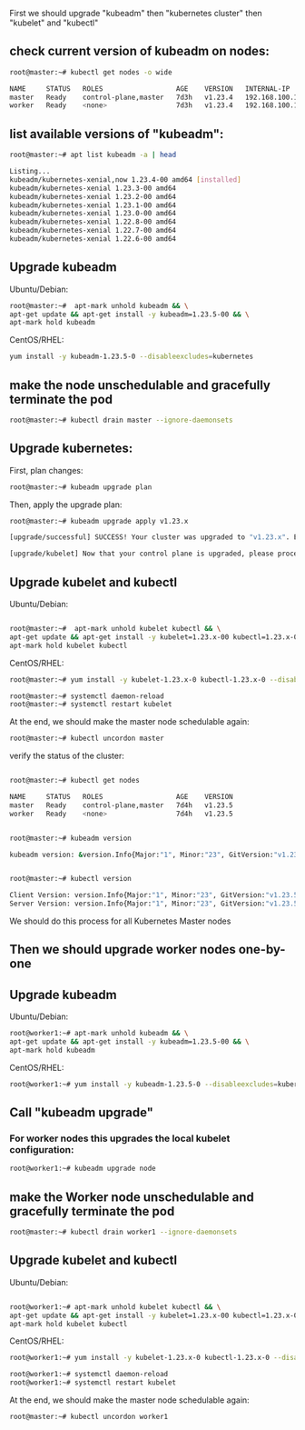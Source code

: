 First we should upgrade "kubeadm" then "kubernetes cluster" then "kubelet" and "kubectl"



## check current version of kubeadm on nodes:

```bash
root@master:~# kubectl get nodes -o wide

NAME     STATUS   ROLES                  AGE    VERSION   INTERNAL-IP       EXTERNAL-IP   OS-IMAGE             KERNEL-VERSION      CONTAINER-RUNTIME
master   Ready    control-plane,master   7d3h   v1.23.4   192.168.100.103   <none>        Ubuntu 20.04.4 LTS   5.4.0-107-generic   docker://20.10.14
worker   Ready    <none>                 7d3h   v1.23.4   192.168.100.104   <none>        Ubuntu 20.04.4 LTS   5.4.0-107-generic   docker://20.10.14
```


## list available versions of "kubeadm":

```bash
root@master:~# apt list kubeadm -a | head

Listing...
kubeadm/kubernetes-xenial,now 1.23.4-00 amd64 [installed]
kubeadm/kubernetes-xenial 1.23.3-00 amd64
kubeadm/kubernetes-xenial 1.23.2-00 amd64
kubeadm/kubernetes-xenial 1.23.1-00 amd64
kubeadm/kubernetes-xenial 1.23.0-00 amd64
kubeadm/kubernetes-xenial 1.22.8-00 amd64
kubeadm/kubernetes-xenial 1.22.7-00 amd64
kubeadm/kubernetes-xenial 1.22.6-00 amd64

```


## Upgrade kubeadm

Ubuntu/Debian:

```bash
root@master:~# 	apt-mark unhold kubeadm && \
apt-get update && apt-get install -y kubeadm=1.23.5-00 && \
apt-mark hold kubeadm
```


CentOS/RHEL:

```bash
yum install -y kubeadm-1.23.5-0 --disableexcludes=kubernetes
```


## make the node unschedulable and gracefully terminate the pod

```bash
root@master:~# kubectl drain master --ignore-daemonsets 
```


## Upgrade kubernetes:

First, plan changes:

```bash
root@master:~# kubeadm upgrade plan
```


Then, apply the upgrade plan:

```bash
root@master:~# kubeadm upgrade apply v1.23.x

[upgrade/successful] SUCCESS! Your cluster was upgraded to "v1.23.x". Enjoy!

[upgrade/kubelet] Now that your control plane is upgraded, please proceed with upgrading your kubelets if you haven't already done so.

```

## Upgrade kubelet and kubectl 

Ubuntu/Debian:

```bash

root@master:~# 	apt-mark unhold kubelet kubectl && \
apt-get update && apt-get install -y kubelet=1.23.x-00 kubectl=1.23.x-00 && \
apt-mark hold kubelet kubectl
```




CentOS/RHEL:

```bash
root@master:~# yum install -y kubelet-1.23.x-0 kubectl-1.23.x-0 --disableexcludes=kubernetes
```

```bash
root@master:~# systemctl daemon-reload 
root@master:~# systemctl restart kubelet
```


At the end, we should make the master node schedulable again:

```bash
root@master:~# kubectl uncordon master 
```


verify the status of the cluster:

```bash

root@master:~# kubectl get nodes

NAME     STATUS   ROLES                  AGE    VERSION
master   Ready    control-plane,master   7d4h   v1.23.5
worker   Ready    <none>                 7d4h   v1.23.5


root@master:~# kubeadm version

kubeadm version: &version.Info{Major:"1", Minor:"23", GitVersion:"v1.23.5", GitCommit:"c285e781331a3785a7f436042c65c5641ce8a9e9", GitTreeState:"clean", BuildDate:"2022-03-16T15:57:37Z", GoVersion:"go1.17.8", Compiler:"gc", Platform:"linux/amd64"}


root@master:~# kubectl version

Client Version: version.Info{Major:"1", Minor:"23", GitVersion:"v1.23.5", GitCommit:"c285e781331a3785a7f436042c65c5641ce8a9e9", GitTreeState:"clean", BuildDate:"2022-03-16T15:58:47Z", GoVersion:"go1.17.8", Compiler:"gc", Platform:"linux/amd64"}
Server Version: version.Info{Major:"1", Minor:"23", GitVersion:"v1.23.5", GitCommit:"c285e781331a3785a7f436042c65c5641ce8a9e9", GitTreeState:"clean", BuildDate:"2022-03-16T15:52:18Z", GoVersion:"go1.17.8", Compiler:"gc", Platform:"linux/amd64"}
```
We should do this process for all Kubernetes Master nodes

##
## Then we should upgrade worker nodes one-by-one
##



## Upgrade kubeadm

Ubuntu/Debian:

```bash
root@worker1:~# apt-mark unhold kubeadm && \
apt-get update && apt-get install -y kubeadm=1.23.5-00 && \
apt-mark hold kubeadm
```


CentOS/RHEL:

```bash
root@worker1:~# yum install -y kubeadm-1.23.5-0 --disableexcludes=kubernetes
```

## Call "kubeadm upgrade"

### For worker nodes this upgrades the local kubelet configuration:

```bash
root@worker1:~# kubeadm upgrade node
```

## make the Worker node unschedulable and gracefully terminate the pod

```bash
root@master:~# kubectl drain worker1 --ignore-daemonsets 
```


## Upgrade kubelet and kubectl 

Ubuntu/Debian:

```bash

root@worker1:~# apt-mark unhold kubelet kubectl && \
apt-get update && apt-get install -y kubelet=1.23.x-00 kubectl=1.23.x-00 && \
apt-mark hold kubelet kubectl
```




CentOS/RHEL:

```bash
root@worker1:~# yum install -y kubelet-1.23.x-0 kubectl-1.23.x-0 --disableexcludes=kubernetes
```

```bash
root@worker1:~# systemctl daemon-reload 
root@worker1:~# systemctl restart kubelet
```


At the end, we should make the master node schedulable again:

```bash
root@master:~# kubectl uncordon worker1 
```


